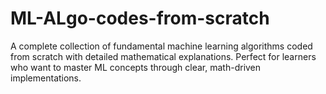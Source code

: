 # ML-ALgo-codes-from-scratch
A complete collection of fundamental machine learning algorithms coded from scratch with detailed mathematical explanations. Perfect for learners who want to master ML concepts through clear, math-driven implementations.  
